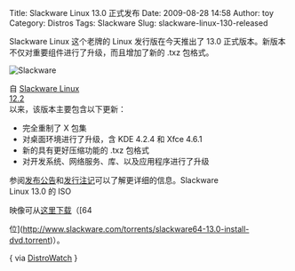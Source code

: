 Title: Slackware Linux 13.0 正式发布
Date: 2009-08-28 14:58
Author: toy
Category: Distros
Tags: Slackware
Slug: slackware-linux-130-released

Slackware Linux 这个老牌的 Linux 发行版在今天推出了 13.0
正式版本。新版本不仅对重要组件进行了升级，而且增加了新的 .txz 包格式。

![Slackware](http://i.linuxtoy.org/i/logo/slackware.png)

自 [Slackware Linux  
12.2](http://linuxtoy.org/archives/slackware-122-is-out.html)  
以来，该版本主要包含以下更新：

* 完全重制了 X 包集  
* 对桌面环境进行了升级，含 KDE 4.2.4 和 Xfce 4.6.1  
* 新的具有更好压缩功能的 .txz 包格式  
* 对开发系统、网络服务、库、以及应用程序进行了升级

参阅[发布公告](http://www.slackware.com/announce/13.0.php)和[发行注记](http://www.slackware.com/releasenotes/13.0.php)可以了解更详细的信息。Slackware  
Linux 13.0 的 ISO  

映像可从[这里下载](http://slackware.com/torrents/slackware-13.0-install-dvd.torrent)（[64  

位](http://www.slackware.com/torrents/slackware64-13.0-install-dvd.torrent)）。

{ via [DistroWatch](http://distrowatch.com/?newsid=05644) }
